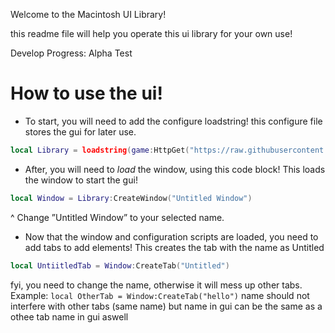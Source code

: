 Welcome to the Macintosh UI Library!

this readme file will help you operate this ui library for your own use!

Develop Progress: 
Alpha Test
# How to use the ui!

- To start, you will need to add the configure loadstring!
 this configure file stores the gui for later use.
```lua
local Library = loadstring(game:HttpGet("https://raw.githubusercontent.com/berrizscript/macintosh/refs/heads/main/configure"))()
```

- After, you will need to *load* the window, using this code block!
This loads the window to start the gui!
```lua
local Window = Library:CreateWindow("Untitled Window")
```
^ Change ”Untitled Window” to your selected name.

- Now that the window and configuration scripts are loaded, you need to add tabs to add elements!
This creates the tab with the name as Untitled
```lua
local UntiitledTab = Window:CreateTab("Untitled")
```
fyi, you need to change the name, otherwise it will mess up other tabs.
Example:
`local OtherTab = Window:CreateTab("hello")`
name should not interfere with other tabs (same name) but name in gui can be the same as a othee tab name in gui aswell
